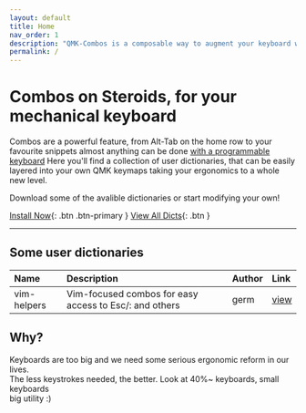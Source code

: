 ```yaml
---
layout: default
title: Home
nav_order: 1
description: "QMK-Combos is a composable way to augment your keyboard with chords and combos!."
permalink: /
---
```

# Combos on Steroids, for your mechanical keyboard
Combos are a powerful feature, from Alt-Tab on the home row to your favourite snippets almost
anything can be done [with a programmable keyboard](https://qmk.fm/) Here you'll find a collection 
of user dictionaries, that can be easily layered into your own QMK keymaps taking your ergonomics 
to a whole new level.

Download some of the avalible dictionaries or start modifying your own!

[Install Now](/docs/install){: .btn .btn-primary }
[View All Dicts](/docs/dicts){: .btn  }


---
## Some user dictionaries

Name							| Description 					                    				 																| Author | Link
:-----------------|:----------------------------------------------------------------------------------|:-------|:------
vim-helpers 			| Vim-focused combos for easy access to Esc/: and others														| germ	 | [view](https://github.com/qmk-combos/combos/tree/master/combos)

## Why?

Keyboards are too big and we need some serious ergonomic reform in our lives.  
The less keystrokes needed, the better. Look at 40%~ keyboards, small keyboards  
big utility :)
